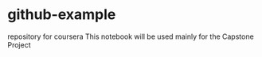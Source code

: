 # github-example
repository for coursera
This notebook will be used mainly for the Capstone Project
